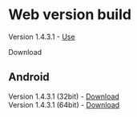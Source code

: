 # Web version build

Version 1.4.3.1 - [Use](https://roheydel.github.io/TCCC_Training_App_WebVersion/LatestBuild/index.html)<br>

Download<br>
## Android 
Version 1.4.3.1 (32bit) - [Download](https://github.com/roheydel/TCCC_Training_App_WebVersion/releases/download/release/TCCC_Training_1.4.3.1_32bit.apk)<br>
Version 1.4.3.1 (64bit) - [Download](https://github.com/roheydel/TCCC_Training_App_WebVersion/releases/download/release/TCCC_Training_1.4.3.1_64bit.apk)<br>